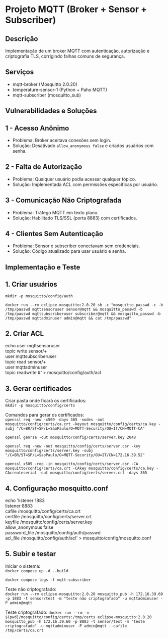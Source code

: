 # Projeto MQTT (Broker + Sensor + Subscriber)

## Descrição
Implementação de um broker MQTT com autenticação, autorização e criptografia TLS, corrigindo falhas comuns de segurança.

## Serviços

- mqtt-broker (Mosquitto 2.0.20)
- temperature-sensor-1 (Python + Paho MQTT)
- mqtt-subscriber (mosquitto_sub)

## Vulnerabilidades e Soluções

## 1 - Acesso Anônimo
- Problema: Broker aceitava conexões sem login.
- Solução: Desativado `allow_anonymous false` e criados usuários com senha.


## 2 - Falta de Autorização

- Problema: Qualquer usuário podia acessar qualquer tópico.
- Solução: Implementada ACL com permissões específicas por usuário.

## 3 - Comunicação Não Criptografada

- Problema: Tráfego MQTT em texto plano.
- Solução: Habilitado TLS/SSL (porta 8883) com certificados.

## 4 - Clientes Sem Autenticação

- Problema: Sensor e subscriber conectavam sem credenciais.
- Solução: Código atualizado para usar usuário e senha.

## Implementação e Teste

## 1. Criar usuários
`mkdir -p mosquitto/config/auth`

`docker run --rm eclipse-mosquitto:2.0.20 sh -c "mosquitto_passwd -c -b /tmp/passwd mqttsensoruser sensor@mqtt && mosquitto_passwd -b /tmp/passwd mqttsubscriberuser subscriber@mqtt && mosquitto_passwd -b /tmp/passwd mqttadminuser admin@mqtt && cat /tmp/passwd"`

## 2. Criar ACL

echo user mqttsensoruser  
topic write sensor/+  
user mqttsubscriberuser  
topic read sensor/+  
user mqttadminuser  
topic readwrite #' > mosquitto/config/auth/acl

## 3. Gerar certificados
Criar pasta onde ficará os certificados:  
`mkdir -p mosquitto/config/certs`

Comandos para gerar os certificados:  
`openssl req -new -x509 -days 365 -nodes -out mosquitto/config/certs/ca.crt -keyout mosquitto/config/certs/ca.key -subj "/C=BR/ST=SP/L=SaoPaulo/O=MQTT-Security/OU=IT/CN=MQTT-CA"`

`openssl genrsa -out mosquitto/config/certs/server.key 2048`

`openssl req -new -out mosquitto/config/certs/server.csr -key mosquitto/config/certs/server.key -subj "/C=BR/ST=SP/L=SaoPaulo/O=MQTT-Security/OU=IT/CN=172.16.39.52"`

`openssl x509 -req -in mosquitto/config/certs/server.csr -CA mosquitto/config/certs/ca.crt -CAkey mosquitto/config/certs/ca.key -CAcreateserial -out mosquitto/config/certs/server.crt -days 365`

## 4. Configuração mosquitto.conf
echo 'listener 1883  
listener 8883  
cafile /mosquitto/config/certs/ca.crt  
certfile /mosquitto/config/certs/server.crt  
keyfile /mosquitto/config/certs/server.key  
allow_anonymous false  
password_file /mosquitto/config/auth/passwd  
acl_file /mosquitto/config/auth/acl' > mosquitto/config/mosquitto.conf

## 5. Subir e testar
Iniciar o sistema:  
`docker compose up -d --build`

`docker compose logs -f mqtt-subscriber`

Teste não criptografado:  
`docker run --rm eclipse-mosquitto:2.0.20 mosquitto_pub -h 172.16.39.60 -p 1883 -t sensor/test -m "teste não criptografado" -u mqttadminuser -P admin@mqtt`

Teste criptografado:
`docker run --rm -v $(pwd)/mosquitto/config/certs:/tmp/certs eclipse-mosquitto:2.0.20 mosquitto_pub -h 172.16.39.60 -p 8883 -t sensor/test -m "teste criptografado" -u mqttadminuser -P admin@mqtt --cafile /tmp/certs/ca.crt`
